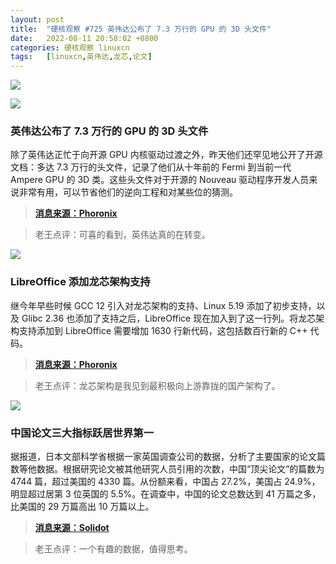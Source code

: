 ```yaml
---
layout: post
title:	"硬核观察 #725 英伟达公布了 7.3 万行的 GPU 的 3D 头文件"
date:	2022-08-11 20:58:02 +0800 
categories:	硬核观察 linuxcn 
tags:	[linuxcn,英伟达,龙芯,论文]
---
```



![](/Asserts/Images//attachment/album/202208/11/205708v6sezfvwstofg6g1.jpg)


![](/Asserts/Images//attachment/album/202208/11/205721oillwi9z1a0klk0f.jpg)


### 英伟达公布了 7.3 万行的 GPU 的 3D 头文件


除了英伟达正忙于向开源 GPU 内核驱动过渡之外，昨天他们还罕见地公开了开源文档：多达 7.3 万行的头文件，记录了他们从十年前的 Fermi 到当前一代 Ampere GPU 的 3D 类。这些头文件对于开源的 Nouveau 驱动程序开发人员来说非常有用，可以节省他们的逆向工程和对某些位的猜测。



> 
> **[消息来源：Phoronix](https://www.phoronix.com/news/NVIDIA-3D-Headers-Fermi-Ampere)**
> 
> 
> 



> 
> 老王点评：可喜的看到，英伟达真的在转变。
> 
> 
> 


![](/Asserts/Images//attachment/album/202208/11/205730vn1lxpsgk8uwsx8s.jpg)


### LibreOffice 添加龙芯架构支持


继今年早些时候 GCC 12 引入对龙芯架构的支持、Linux 5.19 添加了初步支持，以及 Glibc 2.36 也添加了支持之后，LibreOffice 现在加入到了这一行列。将龙芯架构支持添加到 LibreOffice 需要增加 1630 行新代码，这包括数百行新的 C++ 代码。



> 
> **[消息来源：Phoronix](https://www.phoronix.com/news/LibreOffice-LoongArch)**
> 
> 
> 



> 
> 老王点评：龙芯架构是我见到最积极向上游靠拢的国产架构了。
> 
> 
> 


![](/Asserts/Images//attachment/album/202208/11/205748f2q26zm688za2q7k.jpg)


### 中国论文三大指标跃居世界第一


据报道，日本文部科学省根据一家英国调查公司的数据，分析了主要国家的论文篇数等他数据。根据研究论文被其他研究人员引用的次数，中国“顶尖论文”的篇数为 4744 篇，超过美国的 4330 篇。从份额来看，中国占 27.2%，美国占 24.9%，明显超过居第 3 位英国的 5.5%。在调查中，中国的论文总数达到 41 万篇之多，比美国的 29 万篇高出 10 万篇以上。



> 
> **[消息来源：Solidot](https://www.solidot.org/story?sid=72415)**
> 
> 
> 



> 
> 老王点评：一个有趣的数据，值得思考。
> 
> 
>
